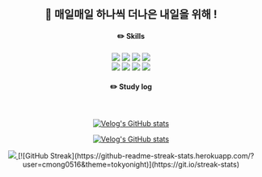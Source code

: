    <div align="center">
   
   ##  :wave: 매일매일 하나씩 더나은 내일을 위해 !
  
   #### :pencil2: Skills
   
<img src="https://img.shields.io/badge/JAVA-007396?style=for-the-badge&logo=java&logoColor=white">
<img src="https://img.shields.io/badge/Spring-6DB33F?style=for-the-badge&logo=Spring&logoColor=white">
<img src="https://img.shields.io/badge/Springboot-6DB33F?style=for-the-badge&logo=springboot&logoColor=white">
<img src="https://img.shields.io/badge/SpringSecurity-6DB33F?style=for-the-badge&logo=Spring Security&logoColor=white">
   <br>
   
<img src="https://img.shields.io/badge/mysql-4479A1?style=for-the-badge&logo=mysql&logoColor=white">
<img src="https://img.shields.io/badge/react-61DAFB?style=for-the-badge&logo=react&logoColor=black">
<img src="https://img.shields.io/badge/github-181717?style=for-the-badge&logo=github&logoColor=white">
   <img src="https://img.shields.io/badge/gradle-02303A?style=for-the-badge&logo=gradle&logoColor=white">

   #### :pencil2: Study log
   <br>
 
[![Velog's GitHub stats](https://velog-readme-stats.vercel.app/api/badge?name=cmong0516)](https://velog.io/@cmong0516)
  
[![Velog's GitHub stats](https://velog-readme-stats.vercel.app/api?name=cmong0516&color=dark)](https://velog.io/@cmong0516)

   
<a href="s">
  <img src="https://github-readme-stats.vercel.app/api/top-langs/?username=cmong0516&exclude_repo=cmong0516.github.io&layout=compact&theme=tokyonight" />
</a>
   [![GitHub Streak](https://github-readme-streak-stats.herokuapp.com/?user=cmong0516&theme=tokyonight)](https://git.io/streak-stats)



</div>

